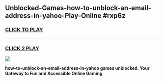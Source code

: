 
## Unblocked-Games-how-to-unblock-an-email-address-in-yahoo-Play-Online #rxp6z
<h3>
<a href="https://news.freeplayer.one?title=how-to-unblock-an-email-address-in-yahoo&ref=3">CLICK TO PLAY</a></h3>
<hr>

<h3>
<a href="https://news.freeplayer.one?title=how-to-unblock-an-email-address-in-yahoo&ref=3">CLICK 2 PLAY</a>
  
</h3>

<a href="https://news.freeplayer.one?title=how-to-unblock-an-email-address-in-yahoo&ref=3"><img src="https://clearcache.store/games.png"></a>


**how-to-unblock-an-email-address-in-yahoo games unblocked: Your Gateway to Fun and Accessible Online Gaming**
